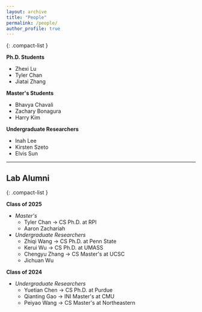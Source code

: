 ```yaml
---
layout: archive
title: "People"
permalink: /people/
author_profile: true
---
```


{: .compact-list }

**Ph.D. Students**  
- Zhexi Lu  
- Tyler Chan
- Jiatai Zhang

**Master's Students**  
- Bhavya Chavali  
- Zachary Bonagura  
- Harry Kim

**Undergraduate Researchers**  
- Inah Lee  
- Kirsten Szeto  
- Elvis Sun

---

## Lab Alumni
{: .compact-list }

**Class of 2025**  
- *Master's*
  - Tyler Chan → CS Ph.D. at RPI
  - Aaron Zachariah  
- *Undergraduate Researchers*  
  - Zhiqi Wang → CS Ph.D. at Penn State  
  - Kerui Wu → CS Ph.D. at UMASS
  - Chengyu Zhang → CS Master's at UCSC
  - Jichuan Wu  


**Class of 2024**  
- *Undergraduate Researchers*  
  - Yuetian Chen → CS Ph.D. at Purdue  
  - Qianting Gao → INI Master's at CMU  
  - Peiyao Wang → CS Master's at Northeastern
